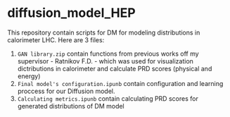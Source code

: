 # diffusion_model_HEP
This repository contain scripts for DM for modeling distributions in calorimeter LHC. Here are 3 files:
1. `GAN library.zip` contain functions from previous works off my supervisor - Ratnikov F.D. - which was used for visualization dictributions in calorimeter and calculate PRD scores (physical and energy)
2. `Final model's configuration.ipunb` contain configuration and learning proccess for our Diffusion model.
3. `Calculating metrics.ipunb` contain calculating PRD scores for generated distributions of DM model

